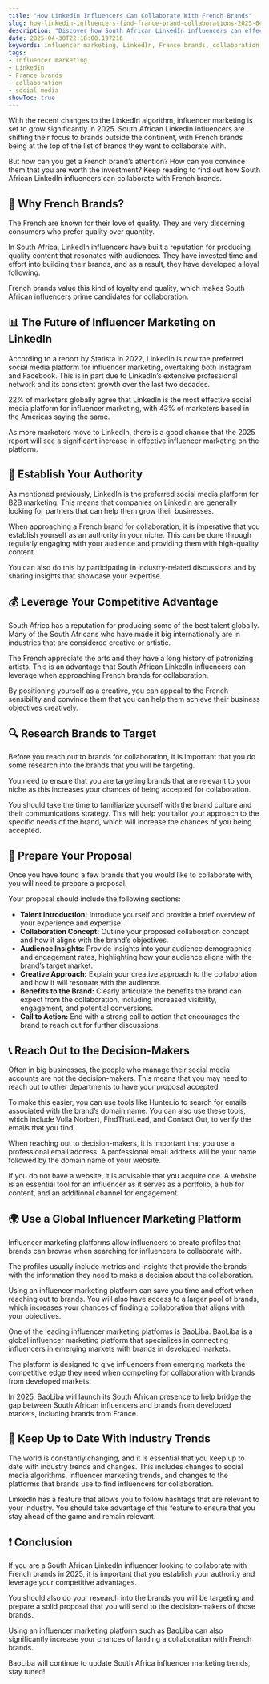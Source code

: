 ```yaml
---
title: "How LinkedIn Influencers Can Collaborate With French Brands"
slug: how-linkedin-influencers-find-france-brand-collaborations-2025-04-30
description: "Discover how South African LinkedIn influencers can effectively collaborate with French brands in 2025."
date: 2025-04-30T22:18:00.197216
keywords: influencer marketing, LinkedIn, France brands, collaboration, social media
tags:
- influencer marketing
- LinkedIn
- France brands
- collaboration
- social media
showToc: true
---
```


With the recent changes to the LinkedIn algorithm, influencer marketing is set to grow significantly in 2025. South African LinkedIn influencers are shifting their focus to brands outside the continent, with French brands being at the top of the list of brands they want to collaborate with. 

But how can you get a French brand’s attention? How can you convince them that you are worth the investment? Keep reading to find out how South African LinkedIn influencers can collaborate with French brands.

## 🤔 Why French Brands?

The French are known for their love of quality. They are very discerning consumers who prefer quality over quantity. 

In South Africa, LinkedIn influencers have built a reputation for producing quality content that resonates with audiences. They have invested time and effort into building their brands, and as a result, they have developed a loyal following. 

French brands value this kind of loyalty and quality, which makes South African influencers prime candidates for collaboration. 

## 📊 The Future of Influencer Marketing on LinkedIn 

According to a report by Statista in 2022, LinkedIn is now the preferred social media platform for influencer marketing, overtaking both Instagram and Facebook. This is in part due to LinkedIn’s extensive professional network and its consistent growth over the last two decades.

22% of marketers globally agree that LinkedIn is the most effective social media platform for influencer marketing, with 43% of marketers based in the Americas saying the same. 

As more marketers move to LinkedIn, there is a good chance that the 2025 report will see a significant increase in effective influencer marketing on the platform. 

## 💼 Establish Your Authority

As mentioned previously, LinkedIn is the preferred social media platform for B2B marketing. This means that companies on LinkedIn are generally looking for partners that can help them grow their businesses.

When approaching a French brand for collaboration, it is imperative that you establish yourself as an authority in your niche. This can be done through regularly engaging with your audience and providing them with high-quality content.

You can also do this by participating in industry-related discussions and by sharing insights that showcase your expertise. 

## 💰 Leverage Your Competitive Advantage

South Africa has a reputation for producing some of the best talent globally. Many of the South Africans who have made it big internationally are in industries that are considered creative or artistic.

The French appreciate the arts and they have a long history of patronizing artists. This is an advantage that South African LinkedIn influencers can leverage when approaching French brands for collaboration.

By positioning yourself as a creative, you can appeal to the French sensibility and convince them that you can help them achieve their business objectives creatively. 

## 🔍 Research Brands to Target

Before you reach out to brands for collaboration, it is important that you do some research into the brands that you will be targeting. 

You need to ensure that you are targeting brands that are relevant to your niche as this increases your chances of being accepted for collaboration. 

You should take the time to familiarize yourself with the brand culture and their communications strategy. This will help you tailor your approach to the specific needs of the brand, which will increase the chances of you being accepted. 

## 📝 Prepare Your Proposal

Once you have found a few brands that you would like to collaborate with, you will need to prepare a proposal. 

Your proposal should include the following sections:
- **Talent Introduction:** Introduce yourself and provide a brief overview of your experience and expertise.
- **Collaboration Concept:** Outline your proposed collaboration concept and how it aligns with the brand’s objectives.
- **Audience Insights:** Provide insights into your audience demographics and engagement rates, highlighting how your audience aligns with the brand’s target market.
- **Creative Approach:** Explain your creative approach to the collaboration and how it will resonate with the audience.
- **Benefits to the Brand:** Clearly articulate the benefits the brand can expect from the collaboration, including increased visibility, engagement, and potential conversions.
- **Call to Action:** End with a strong call to action that encourages the brand to reach out for further discussions. 

## 📞 Reach Out to the Decision-Makers

Often in big businesses, the people who manage their social media accounts are not the decision-makers. This means that you may need to reach out to other departments to have your proposal accepted.

To make this easier, you can use tools like Hunter.io to search for emails associated with the brand’s domain name. You can also use these tools, which include Voila Norbert, FindThatLead, and Contact Out, to verify the emails that you find. 

When reaching out to decision-makers, it is important that you use a professional email address. A professional email address will be your name followed by the domain name of your website. 

If you do not have a website, it is advisable that you acquire one. A website is an essential tool for an influencer as it serves as a portfolio, a hub for content, and an additional channel for engagement. 

## 🌍 Use a Global Influencer Marketing Platform

Influencer marketing platforms allow influencers to create profiles that brands can browse when searching for influencers to collaborate with. 

The profiles usually include metrics and insights that provide the brands with the information they need to make a decision about the collaboration. 

Using an influencer marketing platform can save you time and effort when reaching out to brands. You will also have access to a larger pool of brands, which increases your chances of finding a collaboration that aligns with your objectives. 

One of the leading influencer marketing platforms is BaoLiba. BaoLiba is a global influencer marketing platform that specializes in connecting influencers in emerging markets with brands in developed markets.

The platform is designed to give influencers from emerging markets the competitive edge they need when competing for collaboration with brands from developed markets. 

In 2025, BaoLiba will launch its South African presence to help bridge the gap between South African influencers and brands from developed markets, including brands from France. 

## 📰 Keep Up to Date With Industry Trends

The world is constantly changing, and it is essential that you keep up to date with industry trends and changes. This includes changes to social media algorithms, influencer marketing trends, and changes to the platforms that brands use to find influencers for collaboration. 

LinkedIn has a feature that allows you to follow hashtags that are relevant to your industry. You should take advantage of this feature to ensure that you stay ahead of the game and remain relevant. 

## ❗ Conclusion

If you are a South African LinkedIn influencer looking to collaborate with French brands in 2025, it is important that you establish your authority and leverage your competitive advantages. 

You should also do your research into the brands you will be targeting and prepare a solid proposal that you will send to the decision-makers of those brands. 

Using an influencer marketing platform such as BaoLiba can also significantly increase your chances of landing a collaboration with French brands. 

BaoLiba will continue to update South Africa influencer marketing trends, stay tuned!
